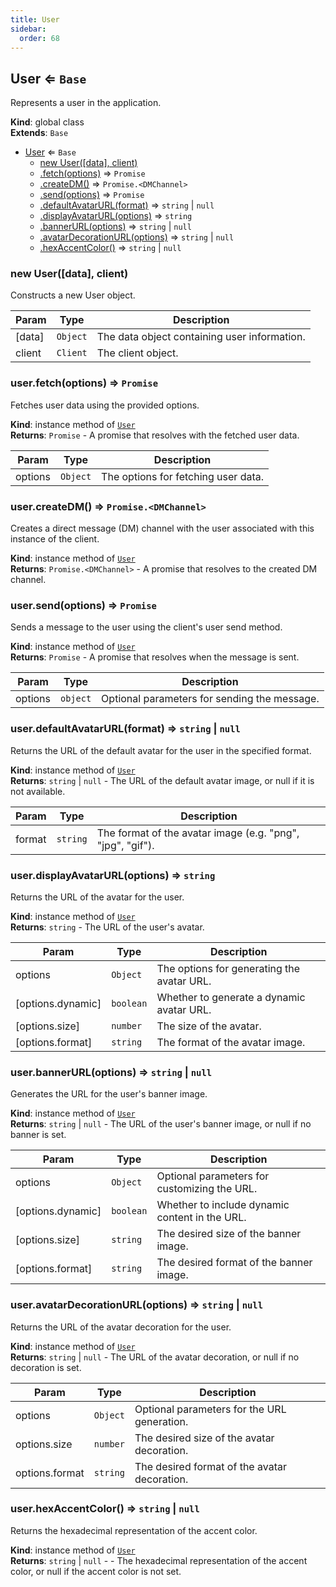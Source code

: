 ```yaml
---
title: User
sidebar:
  order: 68
---
```




## User ⇐ <code>Base</code>
Represents a user in the application.

**Kind**: global class  
**Extends**: <code>Base</code>  

* [User](#User) ⇐ <code>Base</code>
    * [new User([data], client)](#new_User_new)
    * [.fetch(options)](#User+fetch) ⇒ <code>Promise</code>
    * [.createDM()](#User+createDM) ⇒ <code>Promise.&lt;DMChannel&gt;</code>
    * [.send(options)](#User+send) ⇒ <code>Promise</code>
    * [.defaultAvatarURL(format)](#User+defaultAvatarURL) ⇒ <code>string</code> \| <code>null</code>
    * [.displayAvatarURL(options)](#User+displayAvatarURL) ⇒ <code>string</code>
    * [.bannerURL(options)](#User+bannerURL) ⇒ <code>string</code> \| <code>null</code>
    * [.avatarDecorationURL(options)](#User+avatarDecorationURL) ⇒ <code>string</code> \| <code>null</code>
    * [.hexAccentColor()](#User+hexAccentColor) ⇒ <code>string</code> \| <code>null</code>

<a name="new_User_new"></a>

### new User([data], client)
Constructs a new User object.


| Param | Type | Description |
| --- | --- | --- |
| [data] | <code>Object</code> | The data object containing user information. |
| client | <code>Client</code> | The client object. |

<a name="User+fetch"></a>

### user.fetch(options) ⇒ <code>Promise</code>
Fetches user data using the provided options.

**Kind**: instance method of [<code>User</code>](#User)  
**Returns**: <code>Promise</code> - A promise that resolves with the fetched user data.  

| Param | Type | Description |
| --- | --- | --- |
| options | <code>Object</code> | The options for fetching user data. |

<a name="User+createDM"></a>

### user.createDM() ⇒ <code>Promise.&lt;DMChannel&gt;</code>
Creates a direct message (DM) channel with the user associated with this instance of the client.

**Kind**: instance method of [<code>User</code>](#User)  
**Returns**: <code>Promise.&lt;DMChannel&gt;</code> - A promise that resolves to the created DM channel.  
<a name="User+send"></a>

### user.send(options) ⇒ <code>Promise</code>
Sends a message to the user using the client's user send method.

**Kind**: instance method of [<code>User</code>](#User)  
**Returns**: <code>Promise</code> - A promise that resolves when the message is sent.  

| Param | Type | Description |
| --- | --- | --- |
| options | <code>object</code> | Optional parameters for sending the message. |

<a name="User+defaultAvatarURL"></a>

### user.defaultAvatarURL(format) ⇒ <code>string</code> \| <code>null</code>
Returns the URL of the default avatar for the user in the specified format.

**Kind**: instance method of [<code>User</code>](#User)  
**Returns**: <code>string</code> \| <code>null</code> - The URL of the default avatar image, or null if it is not available.  

| Param | Type | Description |
| --- | --- | --- |
| format | <code>string</code> | The format of the avatar image (e.g. "png", "jpg", "gif"). |

<a name="User+displayAvatarURL"></a>

### user.displayAvatarURL(options) ⇒ <code>string</code>
Returns the URL of the avatar for the user.

**Kind**: instance method of [<code>User</code>](#User)  
**Returns**: <code>string</code> - The URL of the user's avatar.  

| Param | Type | Description |
| --- | --- | --- |
| options | <code>Object</code> | The options for generating the avatar URL. |
| [options.dynamic] | <code>boolean</code> | Whether to generate a dynamic avatar URL. |
| [options.size] | <code>number</code> | The size of the avatar. |
| [options.format] | <code>string</code> | The format of the avatar image. |

<a name="User+bannerURL"></a>

### user.bannerURL(options) ⇒ <code>string</code> \| <code>null</code>
Generates the URL for the user's banner image.

**Kind**: instance method of [<code>User</code>](#User)  
**Returns**: <code>string</code> \| <code>null</code> - The URL of the user's banner image, or null if no banner is set.  

| Param | Type | Description |
| --- | --- | --- |
| options | <code>Object</code> | Optional parameters for customizing the URL. |
| [options.dynamic] | <code>boolean</code> | Whether to include dynamic content in the URL. |
| [options.size] | <code>string</code> | The desired size of the banner image. |
| [options.format] | <code>string</code> | The desired format of the banner image. |

<a name="User+avatarDecorationURL"></a>

### user.avatarDecorationURL(options) ⇒ <code>string</code> \| <code>null</code>
Returns the URL of the avatar decoration for the user.

**Kind**: instance method of [<code>User</code>](#User)  
**Returns**: <code>string</code> \| <code>null</code> - The URL of the avatar decoration, or null if no decoration is set.  

| Param | Type | Description |
| --- | --- | --- |
| options | <code>Object</code> | Optional parameters for the URL generation. |
| options.size | <code>number</code> | The desired size of the avatar decoration. |
| options.format | <code>string</code> | The desired format of the avatar decoration. |

<a name="User+hexAccentColor"></a>

### user.hexAccentColor() ⇒ <code>string</code> \| <code>null</code>
Returns the hexadecimal representation of the accent color.

**Kind**: instance method of [<code>User</code>](#User)  
**Returns**: <code>string</code> \| <code>null</code> - - The hexadecimal representation of the accent color, or null if the accent color is not set.  
